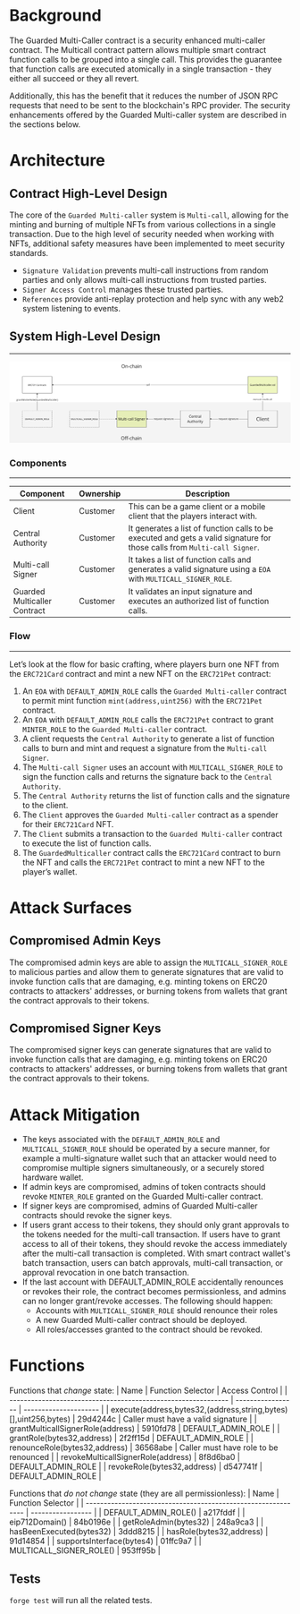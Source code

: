 # Background

The Guarded Multi-Caller contract is a security enhanced multi-caller contract. The Multicall contract pattern allows multiple smart contract function calls to be grouped into a single call. This provides the guarantee that function calls are executed atomically in a single transaction - they either all succeed or they all revert.

Additionally, this has the benefit that it reduces the number of JSON RPC requests that need to be sent to the blockchain's RPC provider. The security enhancements offered by the Guarded Multi-caller system are described in the sections below.

# Architecture

## Contract High-Level Design

The core of the `Guarded Multi-caller` system is `Multi-call`, allowing for the minting and burning of multiple NFTs from various collections in a single transaction. Due to the high level of security needed when working with NFTs, additional safety measures have been implemented to meet security standards.

- `Signature Validation` prevents multi-call instructions from random parties and only allows multi-call instructions from trusted parties.
- `Signer Access Control` manages these trusted parties.
- `References` provide anti-replay protection and help sync with any web2 system listening to events.

## System High-Level Design
---
![alt text](202309-threat-model-multicaller/architecture.png "Architecture")
### Components
---
| Component                    	| Ownership 	| Description                                                                                                             	|
|------------------------------	|-----------	|-------------------------------------------------------------------------------------------------------------------------	|
| Client                       	| Customer  	| This can be a game client or a mobile client that the players interact with.                                            	|
| Central Authority            	| Customer  	| It generates a list of function calls to be executed and gets a valid signature for those calls from `Multi-call Signer`. 	|
| Multi-call Signer            	| Customer 	  | It takes a list of function calls and generates a valid signature using a `EOA` with `MULTICALL_SIGNER_ROLE`.              	|
| Guarded Multicaller Contract 	| Customer  	| It validates an input signature and executes an authorized list of function calls.                                      	|

### Flow
---
Let’s look at the flow for basic crafting, where players burn one NFT from the `ERC721Card` contract and mint a new NFT on the `ERC721Pet` contract:

1. An `EOA` with `DEFAULT_ADMIN_ROLE` calls the `Guarded Multi-caller` contract to permit mint function `mint(address,uint256)` with the `ERC721Pet` contract.
2. An `EOA` with `DEFAULT_ADMIN_ROLE` calls the `ERC721Pet` contract to grant `MINTER_ROLE` to the `Guarded Multi-caller` contract.
3. A client requests the `Central Authority` to generate a list of function calls to burn and mint and request a signature from the `Multi-call Signer`.
4. The `Multi-call Signer` uses an account with `MULTICALL_SIGNER_ROLE` to sign the function calls and returns the signature back to the `Central Authority`.
5. The `Central Authority` returns the list of function calls and the signature to the client.
6. The `Client` approves the `Guarded Multi-caller` contract as a spender for their `ERC721Card` NFT.
7. The `Client` submits a transaction to the `Guarded Multi-caller` contract to execute the list of function calls.
8. The `GuardedMulticaller` contract calls the `ERC721Card` contract to burn the NFT and calls the `ERC721Pet` contract to mint a new NFT to the player’s wallet.

# Attack Surfaces

## Compromised Admin Keys
The compromised admin keys are able to assign the `MULTICALL_SIGNER_ROLE` to malicious parties and allow them to generate signatures that are valid to invoke function calls that are damaging, e.g. minting tokens on ERC20 contracts to attackers' addresses, or burning tokens from wallets that grant the contract approvals to their tokens.

## Compromised Signer Keys
The compromised signer keys can generate signatures that are valid to invoke function calls that are damaging, e.g. minting tokens on ERC20 contracts to attackers' addresses, or burning tokens from wallets that grant the contract approvals to their tokens.

# Attack Mitigation

- The keys associated with the `DEFAULT_ADMIN_ROLE` and `MULTICALL_SIGNER_ROLE` should be operated by a secure manner, for example a multi-signature wallet such that an attacker would need to compromise multiple signers simultaneously, or a securely stored hardware wallet.
- If admin keys are compromised, admins of token contracts should revoke `MINTER_ROLE` granted on the Guarded Multi-caller contract.
- If signer keys are compromised, admins of Guarded Multi-caller contracts should revoke the signer keys.
- If users grant access to their tokens, they should only grant approvals to the tokens needed for the multi-call transaction. If users have to grant access to all of their tokens, they should revoke the access immediately after the multi-call transaction is completed. With smart contract wallet's batch transaction, users can batch approvals, multi-call transaction, or approval revocation in one batch transaction.
- If the last account with DEFAULT_ADMIN_ROLE accidentally renounces or revokes their role, the contract becomes permissionless, and admins can no longer grant/revoke accesses. The following should happen:
  - Accounts with `MULTICALL_SIGNER_ROLE` should renounce their roles
  - A new Guarded Multi-caller contract should be deployed. 
  - All roles/accesses granted to the contract should be revoked. 

# Functions

Functions that _change_ state:
| Name | Function Selector | Access Control |
| ------------------------------------------------------------- | ----------------- | --------------------- |
| execute(address,bytes32,(address,string,bytes)[],uint256,bytes) | 29d4244c | Caller must have a valid signature |
| grantMulticallSignerRole(address) | 5910fd78 | DEFAULT_ADMIN_ROLE |
| grantRole(bytes32,address) | 2f2ff15d | DEFAULT_ADMIN_ROLE |
| renounceRole(bytes32,address) | 36568abe | Caller must have role to be renounced |
| revokeMulticallSignerRole(address) | 8f8d6ba0 | DEFAULT_ADMIN_ROLE |
| revokeRole(bytes32,address) | d547741f | DEFAULT_ADMIN_ROLE |

Functions that _do not change_ state (they are all permissionless):
| Name | Function Selector |
| ------------------------------------------------------------- | ----------------- |
| DEFAULT_ADMIN_ROLE() | a217fddf |
| eip712Domain() | 84b0196e |
| getRoleAdmin(bytes32) | 248a9ca3 |
| hasBeenExecuted(bytes32) | 3ddd8215 |
| hasRole(bytes32,address) | 91d14854 |
| supportsInterface(bytes4) | 01ffc9a7 |
| MULTICALL_SIGNER_ROLE() | 953ff95b |

## Tests

`forge test` will run all the related tests.
